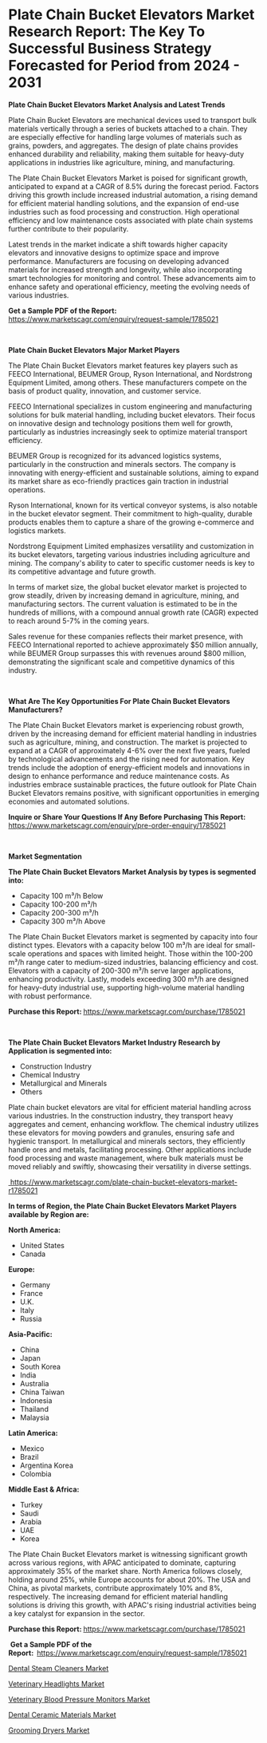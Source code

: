 <p><h1>Plate Chain Bucket Elevators Market Research Report: The Key To Successful Business Strategy Forecasted for Period from 2024 - 2031</h1></p><p><strong>Plate Chain Bucket Elevators Market Analysis and Latest Trends</strong></p>
<p><p>Plate Chain Bucket Elevators are mechanical devices used to transport bulk materials vertically through a series of buckets attached to a chain. They are especially effective for handling large volumes of materials such as grains, powders, and aggregates. The design of plate chains provides enhanced durability and reliability, making them suitable for heavy-duty applications in industries like agriculture, mining, and manufacturing.</p><p>The Plate Chain Bucket Elevators Market is poised for significant growth, anticipated to expand at a CAGR of 8.5% during the forecast period. Factors driving this growth include increased industrial automation, a rising demand for efficient material handling solutions, and the expansion of end-use industries such as food processing and construction. High operational efficiency and low maintenance costs associated with plate chain systems further contribute to their popularity.</p><p>Latest trends in the market indicate a shift towards higher capacity elevators and innovative designs to optimize space and improve performance. Manufacturers are focusing on developing advanced materials for increased strength and longevity, while also incorporating smart technologies for monitoring and control. These advancements aim to enhance safety and operational efficiency, meeting the evolving needs of various industries.</p></p>
<p><strong>Get a Sample PDF of the Report:&nbsp;</strong> <a href="https://www.marketscagr.com/enquiry/request-sample/1785021?utm_campaign=1743&utm_medium=2&utm_source=Github&utm_content=ia&utm_term=18122024&utm_id=plate-chain-bucket-elevators">https://www.marketscagr.com/enquiry/request-sample/1785021</a></p>
<p>&nbsp;</p>
<p><strong>Plate Chain Bucket Elevators Major Market Players</strong></p>
<p><p>The Plate Chain Bucket Elevators market features key players such as FEECO International, BEUMER Group, Ryson International, and Nordstrong Equipment Limited, among others. These manufacturers compete on the basis of product quality, innovation, and customer service.</p><p>FEECO International specializes in custom engineering and manufacturing solutions for bulk material handling, including bucket elevators. Their focus on innovative design and technology positions them well for growth, particularly as industries increasingly seek to optimize material transport efficiency.</p><p>BEUMER Group is recognized for its advanced logistics systems, particularly in the construction and minerals sectors. The company is innovating with energy-efficient and sustainable solutions, aiming to expand its market share as eco-friendly practices gain traction in industrial operations.</p><p>Ryson International, known for its vertical conveyor systems, is also notable in the bucket elevator segment. Their commitment to high-quality, durable products enables them to capture a share of the growing e-commerce and logistics markets.</p><p>Nordstrong Equipment Limited emphasizes versatility and customization in its bucket elevators, targeting various industries including agriculture and mining. The company's ability to cater to specific customer needs is key to its competitive advantage and future growth.</p><p>In terms of market size, the global bucket elevator market is projected to grow steadily, driven by increasing demand in agriculture, mining, and manufacturing sectors. The current valuation is estimated to be in the hundreds of millions, with a compound annual growth rate (CAGR) expected to reach around 5-7% in the coming years.</p><p>Sales revenue for these companies reflects their market presence, with FEECO International reported to achieve approximately $50 million annually, while BEUMER Group surpasses this with revenues around $800 million, demonstrating the significant scale and competitive dynamics of this industry.</p></p>
<p>&nbsp;</p>
<p><strong>What Are The Key Opportunities For Plate Chain Bucket Elevators Manufacturers?</strong></p>
<p><p>The Plate Chain Bucket Elevators market is experiencing robust growth, driven by the increasing demand for efficient material handling in industries such as agriculture, mining, and construction. The market is projected to expand at a CAGR of approximately 4-6% over the next five years, fueled by technological advancements and the rising need for automation. Key trends include the adoption of energy-efficient models and innovations in design to enhance performance and reduce maintenance costs. As industries embrace sustainable practices, the future outlook for Plate Chain Bucket Elevators remains positive, with significant opportunities in emerging economies and automated solutions.</p></p>
<p><strong>Inquire or Share Your Questions If Any Before Purchasing This Report:</strong> <a href="https://www.marketscagr.com/enquiry/pre-order-enquiry/1785021?utm_campaign=1743&utm_medium=2&utm_source=Github&utm_content=ia&utm_term=18122024&utm_id=plate-chain-bucket-elevators">https://www.marketscagr.com/enquiry/pre-order-enquiry/1785021</a></p>
<p>&nbsp;</p>
<p><strong>Market Segmentation</strong></p>
<p><strong>The Plate Chain Bucket Elevators Market Analysis by types is segmented into:</strong></p>
<p><ul><li>Capacity 100 m³/h Below</li><li>Capacity 100-200 m³/h</li><li>Capacity 200-300 m³/h</li><li>Capacity 300 m³/h Above</li></ul></p>
<p><p>The Plate Chain Bucket Elevators market is segmented by capacity into four distinct types. Elevators with a capacity below 100 m³/h are ideal for small-scale operations and spaces with limited height. Those within the 100-200 m³/h range cater to medium-sized industries, balancing efficiency and cost. Elevators with a capacity of 200-300 m³/h serve larger applications, enhancing productivity. Lastly, models exceeding 300 m³/h are designed for heavy-duty industrial use, supporting high-volume material handling with robust performance.</p></p>
<p><strong>Purchase this Report:&nbsp;</strong><a href="https://www.marketscagr.com/purchase/1785021?utm_campaign=1743&utm_medium=2&utm_source=Github&utm_content=ia&utm_term=18122024&utm_id=plate-chain-bucket-elevators">https://www.marketscagr.com/purchase/1785021</a></p>
<p>&nbsp;</p>
<p><strong>The Plate Chain Bucket Elevators Market Industry Research by Application is segmented into:</strong></p>
<p><ul><li>Construction Industry</li><li>Chemical Industry</li><li>Metallurgical and Minerals</li><li>Others</li></ul></p>
<p><p>Plate chain bucket elevators are vital for efficient material handling across various industries. In the construction industry, they transport heavy aggregates and cement, enhancing workflow. The chemical industry utilizes these elevators for moving powders and granules, ensuring safe and hygienic transport. In metallurgical and minerals sectors, they efficiently handle ores and metals, facilitating processing. Other applications include food processing and waste management, where bulk materials must be moved reliably and swiftly, showcasing their versatility in diverse settings.</p></p>
<p><a href="https://www.marketscagr.com/plate-chain-bucket-elevators-market-r1785021?utm_campaign=1743&utm_medium=2&utm_source=Github&utm_content=ia&utm_term=18122024&utm_id=plate-chain-bucket-elevators">&nbsp;https://www.marketscagr.com/plate-chain-bucket-elevators-market-r1785021</a></p>
<p><strong>In terms of Region, the Plate Chain Bucket Elevators Market Players available by Region are:</strong></p>
<p>
    <p> <strong> North America: </strong>
        <ul>
            <li>United States</li>
            <li>Canada</li>
        </ul>
        </p> 
    <p> <strong> Europe: </strong>
        <ul>
            <li>Germany</li>
            <li>France</li>
            <li>U.K.</li>
            <li>Italy</li>
            <li>Russia</li>
        </ul>
        </p> 
    <p> <strong> Asia-Pacific: </strong>
        <ul>
            <li>China</li>
            <li>Japan</li>
            <li>South Korea</li>
            <li>India</li>
            <li>Australia</li>
            <li>China Taiwan</li>
            <li>Indonesia</li>
            <li>Thailand</li>
            <li>Malaysia</li>
        </ul>
        </p> 
    <p> <strong> Latin America: </strong>
        <ul>
            <li>Mexico</li>
            <li>Brazil</li>
            <li>Argentina Korea</li>
            <li>Colombia</li>
        </ul>
        </p> 
    <p> <strong> Middle East & Africa: </strong>
        <ul>
            <li>Turkey</li>
            <li>Saudi</li>
            <li>Arabia</li>
            <li>UAE</li>
            <li>Korea</li>
        </ul>
    </p>
    </p>
<p><p>The Plate Chain Bucket Elevators market is witnessing significant growth across various regions, with APAC anticipated to dominate, capturing approximately 35% of the market share. North America follows closely, holding around 25%, while Europe accounts for about 20%. The USA and China, as pivotal markets, contribute approximately 10% and 8%, respectively. The increasing demand for efficient material handling solutions is driving this growth, with APAC's rising industrial activities being a key catalyst for expansion in the sector.</p></p>
<p><strong>Purchase this Report: </strong><a href="https://www.marketscagr.com/purchase/1785021?utm_campaign=1743&utm_medium=2&utm_source=Github&utm_content=ia&utm_term=18122024&utm_id=plate-chain-bucket-elevators">https://www.marketscagr.com/purchase/1785021</a></p>
<p>&nbsp;<strong>Get a Sample PDF of the Report:&nbsp;&nbsp;</strong><a href="https://www.marketscagr.com/enquiry/request-sample/1785021?utm_campaign=1743&utm_medium=2&utm_source=Github&utm_content=ia&utm_term=18122024&utm_id=plate-chain-bucket-elevators">https://www.marketscagr.com/enquiry/request-sample/1785021</a></p>
<p><strong></strong></p>
<p><p><a href="https://www.linkedin.com/pulse/dental-steam-cleaners-market-competitive-landscape-key-trends-wopwf?utm_campaign=1743&utm_medium=2&utm_source=Github&utm_content=ia&utm_term=18122024&utm_id=plate-chain-bucket-elevators">Dental Steam Cleaners Market</a></p><p><a href="https://www.linkedin.com/pulse/future-trends-global-veterinary-headlights-market-insights-c2d2f?utm_campaign=1743&utm_medium=2&utm_source=Github&utm_content=ia&utm_term=18122024&utm_id=plate-chain-bucket-elevators">Veterinary Headlights Market</a></p><p><a href="https://www.linkedin.com/pulse/extensive-study-global-veterinary-blood-pressure-monitors-yys1f?utm_campaign=1743&utm_medium=2&utm_source=Github&utm_content=ia&utm_term=18122024&utm_id=plate-chain-bucket-elevators">Veterinary Blood Pressure Monitors Market</a></p><p><a href="https://www.linkedin.com/pulse/latest-market-research-indicates-rapid-growth-dental-ceramic-gdubf?utm_campaign=1743&utm_medium=2&utm_source=Github&utm_content=ia&utm_term=18122024&utm_id=plate-chain-bucket-elevators">Dental Ceramic Materials Market</a></p><p><a href="https://www.linkedin.com/pulse/industry-analysis-technological-advancements-grooming-dryers-wlqcf?utm_campaign=1743&utm_medium=2&utm_source=Github&utm_content=ia&utm_term=18122024&utm_id=plate-chain-bucket-elevators">Grooming Dryers Market</a></p></p>